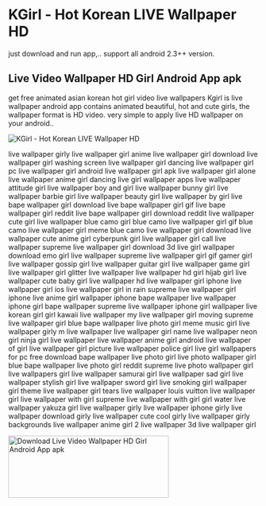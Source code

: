 # KGirl - Hot Korean LIVE Wallpaper HD
just download and run app,.. support all android 2.3++ version.

## Live Video Wallpaper HD Girl Android App apk 
get free animated asian korean hot girl video live wallpapers
Kgirl is live wallpaper android app contains animated beautiful, hot and cute girls, the wallpaper format is HD video. very simple to apply live HD wallpaper on your android..

![KGirl - Hot Korean LIVE Wallpaper HD](https://play-lh.googleusercontent.com/dVqDK_yX1Lw1yJ3TzskwIAgQoXp5zW8Ia6h3CxNs0b_RMK55FCC_XhVXAa8PhE7ThsZe=w720-h310-rw)

live wallpaper girly
live wallpaper girl anime
live wallpaper girl download
live wallpaper girl washing screen
live wallpaper girl dancing
live wallpaper girl pc
live wallpaper girl android
live wallpaper girl apk
live wallpaper girl alone
live wallpaper anime girl dancing
live girl wallpaper apps
live wallpaper attitude girl
live wallpaper boy and girl
live wallpaper bunny girl
live wallpaper barbie girl
live wallpaper beauty girl
live wallpaper by girl
live bape wallpaper girl download
live bape wallpaper girl gif
live bape wallpaper girl reddit
live bape wallpaper girl download reddit
live wallpaper cute girl
live wallpaper blue camo girl
blue camo live wallpaper girl gif
blue camo live wallpaper girl meme
blue camo live wallpaper girl download
live wallpaper cute anime girl
cyberpunk girl live wallpaper
girl call live wallpaper
supreme live wallpaper girl download
3d live girl wallpaper download
emo girl live wallpaper
supreme live wallpaper girl gif
gamer girl live wallpaper
gossip girl live wallpaper
guitar girl live wallpaper
game girl live wallpaper
girl glitter live wallpaper
live wallpaper hd girl
hijab girl live wallpaper
cute baby girl live wallpaper hd
live wallpaper girl iphone
live wallpaper girl ios
live wallpaper girl in rain
supreme live wallpaper girl iphone
live anime girl wallpaper iphone
bape wallpaper live wallpaper iphone girl
bape wallpaper supreme live wallpaper iphone girl
wallpaper live korean girl
girl kawaii live wallpaper
my live wallpaper girl
moving supreme live wallpaper girl
blue bape wallpaper live photo girl meme
music girl live wallpaper
girly m live wallpaper
live wallpaper girl name
live wallpaper neon girl
ninja girl live wallpaper
live wallpaper anime girl android
live wallpaper of girl
live wallpaper girl picture
live wallpaper police girl
live girl wallpapers for pc free download
bape wallpaper live photo girl
live photo wallpaper girl
blue bape wallpaper live photo girl reddit
supreme live photo wallpaper girl
live wallpapers girl
live wallpaper samurai girl
live wallpaper sad girl
live wallpaper stylish girl
live wallpaper sword girl
live smoking girl wallpaper
girl theme live wallpaper
girl tears live wallpaper
louis vuitton live wallpaper girl
live wallpaper with girl
supreme live wallpaper with girl
girl water live wallpaper
yakuza girl live wallpaper
girly live wallpaper iphone
girly live wallpaper download
girly live wallpaper cute
cool girly live wallpaper
girly backgrounds live wallpaper
anime girl 2 live wallpaper
3d live wallpaper girl

<a href="https://play.google.com/store/apps/details?id=freeanimated.asiankorean.hotgirlvideo.livewallpapers" target="_blank"><img alt="Download Live Video Wallpaper HD Girl Android App apk" src="https://i.ibb.co/nnQBHcj/google-play-badge.png" width="323" height="125"></a>

